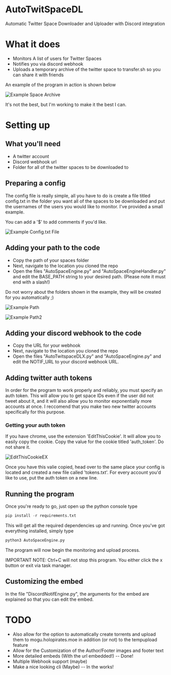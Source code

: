 # AutoTwitSpaceDL
Automatic Twitter Space Downloader and Uploader with Discord integration

# What it does
- Monitors A list of users for Twitter Spaces
- Notifies you via discord webhook
- Uploads a temporary archive of the twitter space to transfer.sh so you can share it with friends

An example of the program in action is shown below

![Example Space Archive](https://imgur.com/clrnIND.png)

It's not the best, but I'm working to make it the best I can.

# Setting up
## What you'll need
- A twitter account
- Discord webhook url
- Folder for all of the twitter spaces to be downloaded to

## Preparing a config
The config file is really simple, all you have to do is create a file titled config.txt in the folder you want all of the spaces to be downloaded and put the usernames of the users you would like to monitor. I've provided a small example.

You can add a '$' to add comments if you'd like.

![Example Config.txt File](https://imgur.com/xBudh8A.png)

## Adding your path to the code
- Copy the path of your spaces folder
- Next, navigate to the location you cloned the repo
- Open the files "AutoSpaceEngine.py" and "AutoSpaceEngineHandler.py" and edit the BASE_PATH string to your desired path. (Please note it must end with a slash!)

Do not worry about the folders shown in the example, they will be created for you automatically ;)

![Example Path](https://imgur.com/Y2VQncS.png)

![Example Path2](https://imgur.com/65FzoBI.png)

## Adding your discord webhook to the code
- Copy the URL for your webhook
- Next, navigate to the location you cloned the repo
- Open the files "AutoTwitspaceDLX.py" and "AutoSpaceEngine.py" and edit the NOTIF_URL to your discord webhook URL.

## Adding twitter auth tokens
In order for the program to work properly and reliably, you must specify an auth token. This will allow you to get space IDs even if the user did not tweet about it, and it will also allow you to monitor exponentially more accounts at once.
I reccomend that you make two new twitter accounts specifically for this purpose. 
### Getting your auth token
If you have chrome, use the extension 'EditThisCookie'. It will allow you to easily copy the cookie.
Copy the value for the cookie titled 'auth_token'. Do not share it.

![EditThisCookieEX](https://imgur.com/AVc1r0N.png)

Once you have this valie copied, head over to the same place your config is located and created a new file called 'tokens.txt'.
For every account you'd like to use, put the auth token on a new line.

## Running the program
Once you're ready to go, just open up the python console type

```python
pip install -r requirements.txt
```
This will get all the required dependencies up and running. Once you've got everything installed, simply type

```python
python3 AutoSpaceEngine.py
```
The program will now begin the monitoring and upload process. 

IMPORTANT NOTE: Ctrl+C will not stop this program. You either click the x button or exit via task manager.

## Customizing the embed
In the file "DiscordNotifEngine.py", the arguments for the embed are explained so that you can edit the embed.


# TODO
- Also allow for the option to automatically create torrents and upload them to mogu.holopirates.moe in addition (or not) to the tempupload feature
- Allow for the Customization of the Author/Footer images and footer text
- More detailed embeds (With the url embedded!) -- Done!
- Multiple Webhook support (maybe)
- Make a nice looking cli (Maybe) -- In the works!
